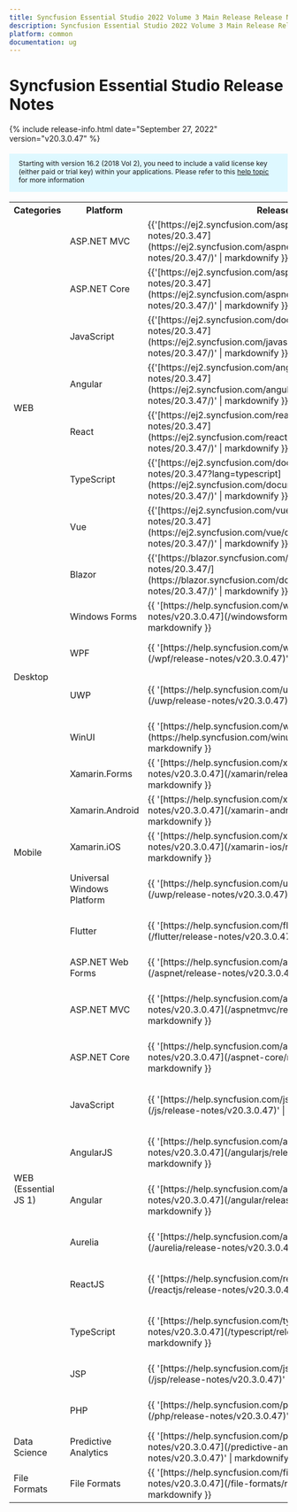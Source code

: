 ```yaml
---
title: Syncfusion Essential Studio 2022 Volume 3 Main Release Release Notes  
description: Syncfusion Essential Studio 2022 Volume 3 Main Release Release Notes  
platform: common
documentation: ug
---
```


# Syncfusion Essential Studio  Release Notes  

{% include release-info.html date="September 27, 2022"   version="v20.3.0.47" %} 

<style>
#license {
    font-size: .88em!important;
margin-top: 1.5em;     margin-bottom: 1.5em;
    background-color: #def8ff;
    padding: 10px 17px 14px;
}
</style>

<div id="license">
Starting with version 16.2 (2018 Vol 2), you need to include a valid license key (either paid or trial key) within your applications. 
Please refer to this <a href="/common/essential-studio/licensing/license-key">help topic</a> for more information 
</div>



<table>
<tr>
<th>
Categories</th><th>
Platform</th><th>
Release Notes</th><th>
Read Me</th></tr>
<tr>
<td rowspan="8">
WEB 
</td>
<td>
ASP.NET MVC
</td>
<td>{{'[https://ej2.syncfusion.com/aspnetmvc/documentation/release-notes/20.3.47](https://ej2.syncfusion.com/aspnetmvc/documentation/release-notes/20.3.47/)' | markdownify }}
</td>
<td>{{'[http://files2.syncfusion.com/Installs/v20.3.0.47/ReadMe/web/ASPMVC.html](http://files2.syncfusion.com/Installs/v20.3.0.47/ReadMe/web/ASPMVC.html)' | markdownify }}
</td>
</tr>
<tr>
<td>
ASP.NET Core	
</td>
<td>{{'[https://ej2.syncfusion.com/aspnetcore/documentation/release-notes/20.3.47](https://ej2.syncfusion.com/aspnetcore/documentation/release-notes/20.3.47/)' | markdownify }}
</td>
<td>{{'[http://files2.syncfusion.com/Installs/v20.3.0.47/ReadMe/web/ASPNETCORE.html](http://files2.syncfusion.com/Installs/v20.3.0.47/ReadMe/web/ASPNETCORE.html)' | markdownify }}
</td>
</tr>
<tr>
<td>
JavaScript
</td>
<td>{{'[https://ej2.syncfusion.com/documentation/release-notes/20.3.47](https://ej2.syncfusion.com/javascript/documentation/release-notes/20.3.47/)' | markdownify }}
</td>
<td>{{'[http://files2.syncfusion.com/Installs/v20.3.0.47/ReadMe/web/JavaScript.html](http://files2.syncfusion.com/Installs/v20.3.0.47/ReadMe/web/JavaScript.html)' | markdownify }}
</td>
</tr>
<tr>
<td>
Angular
</td>
<td>{{'[https://ej2.syncfusion.com/angular/documentation/release-notes/20.3.47](https://ej2.syncfusion.com/angular/documentation/release-notes/20.3.47/)' | markdownify }}
</td>
<td>{{'[http://files2.syncfusion.com/Installs/v20.3.0.47/ReadMe/web/Angular.html](http://files2.syncfusion.com/Installs/v20.3.0.47/ReadMe/web/Angular.html)' | markdownify }}
</td>
</tr>
<tr>
<td>
React
</td>
<td>{{'[https://ej2.syncfusion.com/react/documentation/release-notes/20.3.47](https://ej2.syncfusion.com/react/documentation/release-notes/20.3.47/)' | markdownify }}
</td>
<td>{{'[http://files2.syncfusion.com/Installs/v20.3.0.47/ReadMe/web/React.html](http://files2.syncfusion.com/Installs/v20.3.0.47/ReadMe/web/React.html)' | markdownify }}
</td>
</tr>
<tr>
<td>
TypeScript
</td>
<td>{{'[https://ej2.syncfusion.com/documentation/release-notes/20.3.47?lang=typescript](https://ej2.syncfusion.com/documentation/release-notes/20.3.47/)' | markdownify }}
</td>
<td>{{'[http://files2.syncfusion.com/Installs/v20.3.0.47/ReadMe/web/TypeScript.html](http://files2.syncfusion.com/Installs/v20.3.0.47/ReadMe/web/TypeScript.html)' | markdownify }}
</td>
</tr>
<tr>
<td>
Vue
</td>
<td>{{'[https://ej2.syncfusion.com/vue/documentation/release-notes/20.3.47](https://ej2.syncfusion.com/vue/documentation/release-notes/20.3.47/)' | markdownify }}
</td>
<td>{{'[http://files2.syncfusion.com/Installs/v20.3.0.47/ReadMe/web/Vue.html](http://files2.syncfusion.com/Installs/v20.3.0.47/ReadMe/web/Vue.html)' | markdownify }}
</td>
</tr>
<tr>
<td>
Blazor
</td>
<td>{{'[https://blazor.syncfusion.com/documentation/release-notes/20.3.47/](https://blazor.syncfusion.com/documentation/release-notes/20.3.47/)' | markdownify }}
</td>
<td>{{'[http://files2.syncfusion.com/Installs/v20.3.0.47/ReadMe/web/Blazor.html](http://files2.syncfusion.com/Installs/v20.3.0.47/ReadMe/web/Blazor.html)' | markdownify }}
</td>
</tr>
<tr>
<td rowspan="4">
Desktop
</td>
<td>
Windows Forms
</td>
<td>{{ '[https://help.syncfusion.com/windowsforms/release-notes/v20.3.0.47](/windowsforms/release-notes/v20.3.0.47)' | markdownify }}
</td>
<td>{{ '[http://files2.syncfusion.com/Installs/v20.3.0.47/ReadMe/WindowsForms.html](http://files2.syncfusion.com/Installs/v20.3.0.47/ReadMe/WindowsForms.html)' | markdownify }}
</td>
</tr>
<tr>
<td>
WPF
</td>
<td>{{ '[https://help.syncfusion.com/wpf/release-notes/v20.3.0.47](/wpf/release-notes/v20.3.0.47)' | markdownify }}
</td>
<td>{{ '[http://files2.syncfusion.com/Installs/v20.3.0.47/ReadMe/WPF.html](http://files2.syncfusion.com/Installs/v20.3.0.47/ReadMe/WPF.html)' | markdownify }}
</td>
</tr>
<tr>
<td>
UWP
</td>
<td>{{ '[https://help.syncfusion.com/uwp/release-notes/v20.3.0.47](/uwp/release-notes/v20.3.0.47)' | markdownify }}
</td>
<td>{{ '[http://files2.syncfusion.com/Installs/v20.3.0.47/ReadMe/UniversalWindows.html](http://files2.syncfusion.com/Installs/v20.3.0.47/ReadMe/UniversalWindows.html)' | markdownify }}
</td>
</tr>
<tr>
<td>
WinUI
</td>
<td>{{ '[https://help.syncfusion.com/winui/release-notes/v20.3.0.47](https://help.syncfusion.com/winui/release-notes/v20.3.0.47)' | markdownify }}
</td>
<td>{{ '[http://files2.syncfusion.com/Installs/v20.3.0.47/ReadMe/WinUI.html](http://files2.syncfusion.com/Installs/v20.3.0.47/ReadMe/WinUI.html)' | markdownify }}
</td>
</tr>
<tr>
<td rowspan="5">
Mobile
</td>
<td>
Xamarin.Forms
</td>
<td>{{ '[https://help.syncfusion.com/xamarin/release-notes/v20.3.0.47](/xamarin/release-notes/v20.3.0.47)' | markdownify }}
</td>
<td>{{ '[http://files2.syncfusion.com/Installs/v20.3.0.47/ReadMe/Xamarin_Forms.html](http://files2.syncfusion.com/Installs/v20.3.0.47/ReadMe/Xamarin_Forms.html)' | markdownify }}
</td>
</tr>
<tr>
<td>
Xamarin.Android
</td>
<td>{{ '[https://help.syncfusion.com/xamarin-android/release-notes/v20.3.0.47](/xamarin-android/release-notes/v20.3.0.47)' | markdownify }}
</td>
<td>{{ '[http://files2.syncfusion.com/Installs/v20.3.0.47/ReadMe/Xamarin_Forms.html](http://files2.syncfusion.com/Installs/v20.3.0.47/ReadMe/Xamarin_Forms.html)' | markdownify }}
</td>
</tr>
<tr>
<td>
Xamarin.iOS
</td>
<td>{{ '[https://help.syncfusion.com/xamarin-ios/release-notes/v20.3.0.47](/xamarin-ios/release-notes/v20.3.0.47)' | markdownify }}
</td>
<td>{{ '[http://files2.syncfusion.com/Installs/v20.3.0.47/ReadMe/Xamarin_Forms.html](http://files2.syncfusion.com/Installs/v20.3.0.47/ReadMe/Xamarin_Forms.html)' | markdownify }}
</td>
</tr>
<tr>
<td>
Universal Windows Platform
</td>
<td>{{ '[https://help.syncfusion.com/uwp/release-notes/v20.3.0.47](/uwp/release-notes/v20.3.0.47)' | markdownify }}
</td>
<td>{{ '[http://files2.syncfusion.com/Installs/v20.3.0.47/ReadMe/UniversalWindows.html](http://files2.syncfusion.com/Installs/v20.3.0.47/ReadMe/UniversalWindows.html)' | markdownify }}
</td>
</tr>
<tr>
<td>
Flutter
</td>
<td>{{ '[https://help.syncfusion.com/flutter/release-notes/v20.3.0.47](/flutter/release-notes/v20.3.0.47)' | markdownify }}
</td>
<td>{{ '[http://files2.syncfusion.com/Installs/v20.3.0.47/ReadMe/Flutter.html](http://files2.syncfusion.com/Installs/v20.3.0.47/ReadMe/Flutter.html)' | markdownify }}
</td>
</tr>
<tr>
<td rowspan="11">
WEB (Essential JS 1)
</td>
<td>
ASP.NET Web Forms
</td>
<td>{{ '[https://help.syncfusion.com/aspnet/release-notes/v20.3.0.47](/aspnet/release-notes/v20.3.0.47)' | markdownify }}
</td>
<td>{{ '[http://files2.syncfusion.com/Installs/v20.3.0.47/ReadMe/essential-js1/ASP.html](http://files2.syncfusion.com/Installs/v20.3.0.47/ReadMe/essential-js1/ASP.html)' | markdownify }}
</td>
</tr>
<tr>
<td>
ASP.NET MVC
</td>
<td>{{ '[https://help.syncfusion.com/aspnetmvc/release-notes/v20.3.0.47](/aspnetmvc/release-notes/v20.3.0.47)' | markdownify }}
</td>
<td>{{ '[http://files2.syncfusion.com/Installs/v20.3.0.47/ReadMe/essential-js1/ASPMVC.html](http://files2.syncfusion.com/Installs/v20.3.0.47/ReadMe/essential-js1/ASPMVC.html)' | markdownify }}
</td>
</tr>
<tr>
<td>
ASP.NET Core
</td>
<td>{{ '[https://help.syncfusion.com/aspnet-core/release-notes/v20.3.0.47](/aspnet-core/release-notes/v20.3.0.47)' | markdownify }}
</td>
<td>
{{ '[http://files2.syncfusion.com/Installs/v20.3.0.47/ReadMe/essential-js1/ASPNETCORE.html](http://files2.syncfusion.com/Installs/v20.3.0.47/ReadMe/essential-js1/ASPNETCORE.html)' | markdownify }}
</td>
</tr>
<tr>
<td>
JavaScript
</td>
<td>{{ '[https://help.syncfusion.com/js/release-notes/v20.3.0.47](/js/release-notes/v20.3.0.47)' | markdownify }}
</td>
<td>{{ '[http://files2.syncfusion.com/Installs/v20.3.0.47/ReadMe/essential-js1/JavaScript.html](http://files2.syncfusion.com/Installs/v20.3.0.47/ReadMe/essential-js1/JavaScript.html)' | markdownify }}
</td>
</tr>
<tr>
<td>
AngularJS
</td>
<td>{{ '[https://help.syncfusion.com/angularjs/release-notes/v20.3.0.47](/angularjs/release-notes/v20.3.0.47)' | markdownify }}
</td>
<td>{{ '[http://files2.syncfusion.com/Installs/v20.3.0.47/ReadMe/essential-js1/AngularJS.html](http://files2.syncfusion.com/Installs/v20.3.0.47/ReadMe/essential-js1/AngularJS.html)' | markdownify }}
</td>
</tr>
<tr>
<td>
Angular
</td>
<td>{{ '[https://help.syncfusion.com/angular/release-notes/v20.3.0.47](/angular/release-notes/v20.3.0.47)' | markdownify }}
</td>
<td>{{ '[http://files2.syncfusion.com/Installs/v20.3.0.47/ReadMe/essential-js1/Angular.html](http://files2.syncfusion.com/Installs/v20.3.0.47/ReadMe/essential-js1/Angular.html)' | markdownify }}
</td>
</tr>
<tr>
<td>
Aurelia
</td>
<td>{{ '[https://help.syncfusion.com/aurelia/release-notes/v20.3.0.47](/aurelia/release-notes/v20.3.0.47)' | markdownify }}
</td>
<td>{{ '[http://files2.syncfusion.com/Installs/v20.3.0.47/ReadMe/essential-js1/Aurelia.html](http://files2.syncfusion.com/Installs/v20.3.0.47/ReadMe/essential-js1/Aurelia.html)' | markdownify }}
</td>
</tr>
<tr>
<td>
ReactJS
</td>
<td>{{ '[https://help.syncfusion.com/reactjs/release-notes/v20.3.0.47](/reactjs/release-notes/v20.3.0.47)' | markdownify }}
</td>
<td>{{ '[http://files2.syncfusion.com/Installs/v20.3.0.47/ReadMe/essential-js1/ReactJS.html](http://files2.syncfusion.com/Installs/v20.3.0.47/ReadMe/essential-js1/ReactJS.html)' | markdownify }}
</td>
</tr>
<tr>
<td>
TypeScript
</td>
<td>{{ '[https://help.syncfusion.com/typescript/release-notes/v20.3.0.47](/typescript/release-notes/v20.3.0.47)' | markdownify }}
</td>
<td>{{ '[http://files2.syncfusion.com/Installs/v20.3.0.47/ReadMe/essential-js1/TypeScript.html](http://files2.syncfusion.com/Installs/v20.3.0.47/ReadMe/essential-js1/TypeScript.html)' | markdownify }}
</td>
</tr>
<tr>
<td>
JSP
</td>
<td>{{ '[https://help.syncfusion.com/jsp/release-notes/v20.3.0.47](/jsp/release-notes/v20.3.0.47)' | markdownify }}
</td>
<td>{{ '[http://files2.syncfusion.com/Installs/v20.3.0.47/ReadMe/essential-js1/JSP.html](http://files2.syncfusion.com/Installs/v20.3.0.47/ReadMe/essential-js1/JSP.html)' | markdownify }}
</td>
</tr>
<tr>
<td>
PHP
</td>
<td>{{ '[https://help.syncfusion.com/php/release-notes/v20.3.0.47](/php/release-notes/v20.3.0.47)' | markdownify }}
</td>
<td>{{ '[http://files2.syncfusion.com/Installs/v20.3.0.47/ReadMe/essential-js1/PHP.html](http://files2.syncfusion.com/Installs/v20.3.0.47/ReadMe/essential-js1/PHP.html)' | markdownify }}
</td>
</tr>
<tr>
<td>
Data Science
</td>
<td>
Predictive Analytics
</td>
<td>{{ '[https://help.syncfusion.com/predictive-analytics/release-notes/v20.3.0.47](/predictive-analytics/release-notes/v20.3.0.47)' | markdownify }}
</td>
<td>
</td>
</tr>
<tr>
<td>
File Formats
</td>
<td>
File Formats
</td>
<td>{{ '[https://help.syncfusion.com/file-formats/release-notes/v20.3.0.47](/file-formats/release-notes/v20.3.0.47)' | markdownify }}
</td>
<td>
</td>
</tr>
</table>
